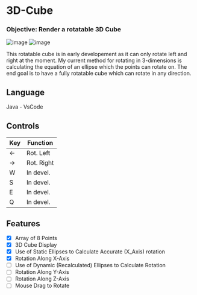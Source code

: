 # 3D-Cube
### Objective: Render a rotatable 3D Cube

![image](https://user-images.githubusercontent.com/120230187/236063567-4a69d9e7-0896-4f04-a8a4-cff2e5f90154.png)
![image](https://user-images.githubusercontent.com/120230187/236063651-d2f1bc64-22da-459c-b779-f4c27d56847b.png)

This rotatable cube is in early developement as it can only rotate left and right at the moment. My current method for rotating in 3-dimensions is calculating the equation of an ellipse which the points can rotate on. The end goal is to have a fully rotatable cube which can rotate in any direction.



## Language
Java - VsCode

## Controls
| Key |  Function  |
| --- | ---------- |
|  ←  | Rot. Left  |
|  →  | Rot. Right |
|  W  |  In devel. |
|  S  |  In devel. | 
|  E  |  In devel. |
|  Q  |  In devel. | 

## Features
- [x] Array of 8 Points
- [x] 3D Cube Display
- [x] Use of Static Ellipses to Calculate Accurate (X_Axis) rotation
- [x] Rotation Along X-Axis
- [ ] Use of Dynamic (Recalculated) Ellipses to Calculate Rotation
- [ ] Rotation Along Y-Axis
- [ ] Rotation Along Z-Axis
- [ ] Mouse Drag to Rotate
